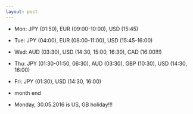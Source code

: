 ```yaml
---
layout: post
---
```


<!--
* USD, Indices, Gold, Oil?
* weekday
* inside day
* narrow range day
* naked/virgin vpoc, vwap, daily highs, daily lows
* volume profile
	* high volume node: target
	* low volume node: support/resistance
* v-reversals (highs, lows, median, vwap)
-->

* Mon: JPY (01:50), EUR (09:00-10:00), USD (15:45)
* Tue: JPY (04:00), EUR (08:00-11:00), USD (15:45-16:00)
* Wed: AUD (03:30), USD (14:30, 15:00, 16:30), CAD (16:00!!!)
* Thu: JPY (01:30-01:50, 06:30), AUD (03:30), GBP (10:30), USD (14:30, 16:00)
* Fri: JPY (01:30), USD (14:30, 16:00)

* month end
* Monday, 30.05.2016 is US, GB holiday!!!
